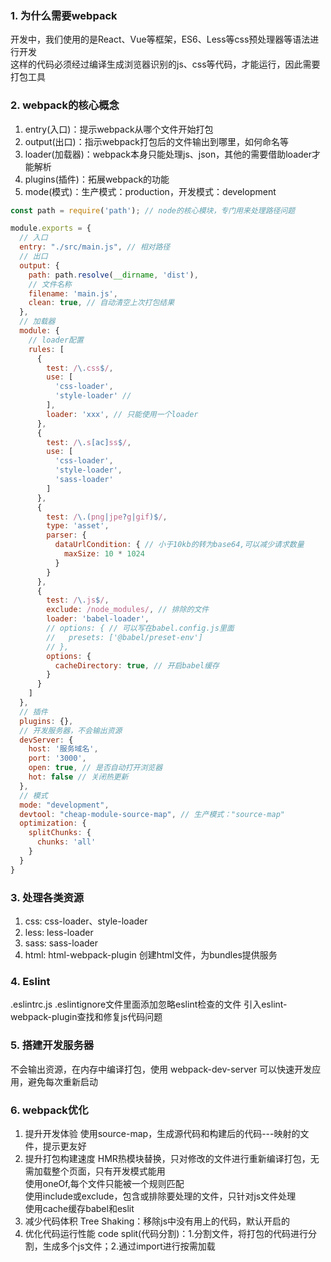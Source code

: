 ### 1. 为什么需要webpack
开发中，我们使用的是React、Vue等框架，ES6、Less等css预处理器等语法进行开发<br>
这样的代码必须经过编译生成浏览器识别的js、css等代码，才能运行，因此需要打包工具

### 2. webpack的核心概念
1. entry(入口)：提示webpack从哪个文件开始打包
2. output(出口)：指示webpack打包后的文件输出到哪里，如何命名等
3. loader(加载器)：webpack本身只能处理js、json，其他的需要借助loader才能解析
4. plugins(插件)：拓展webpack的功能
5. mode(模式)：生产模式：production，开发模式：development

```js
const path = require('path'); // node的核心模块，专门用来处理路径问题

module.exports = {
  // 入口
  entry: "./src/main.js", // 相对路径
  // 出口
  output: {
    path: path.resolve(__dirname, 'dist'),
    // 文件名称
    filename: 'main.js',
    clean: true, // 自动清空上次打包结果
  },
  // 加载器
  module: {
    // loader配置
    rules: [
      {
        test: /\.css$/,
        use: [
          'css-loader',
          'style-loader' // 
        ],
        loader: 'xxx', // 只能使用一个loader
      },
      {
        test: /\.s[ac]ss$/,
        use: [
          'css-loader',
          'style-loader',
          'sass-loader'
        ]
      },
      {
        test: /\.(png|jpe?g|gif)$/,
        type: 'asset',
        parser: {
          dataUrlCondition: { // 小于10kb的转为base64,可以减少请求数量
            maxSize: 10 * 1024
          }
        }
      },
      {
        test: /\.js$/,
        exclude: /node_modules/, // 排除的文件
        loader: 'babel-loader',
        // options: { // 可以写在babel.config.js里面
        //   presets: ['@babel/preset-env']
        // },
        options: {
          cacheDirectory: true, // 开启babel缓存 
        }
      }
    ]
  },
  // 插件
  plugins: {},
  // 开发服务器，不会输出资源
  devServer: {
    host: '服务域名',
    port: '3000',
    open: true, // 是否自动打开浏览器
    hot: false // 关闭热更新
  },
  // 模式
  mode: "development",
  devtool: "cheap-module-source-map", // 生产模式："source-map"
  optimization: {
    splitChunks: {
      chunks: 'all'
    }
  }
}
```

### 3. 处理各类资源
1. css: css-loader、style-loader
2. less: less-loader
3. sass: sass-loader
4. html: html-webpack-plugin 创建html文件，为bundles提供服务

### 4. Eslint
.eslintrc.js
.eslintignore文件里面添加忽略eslint检查的文件
引入eslint-webpack-plugin查找和修复js代码问题

### 5. 搭建开发服务器
不会输出资源，在内存中编译打包，使用 webpack-dev-server 可以快速开发应用，避免每次重新启动

### 6. webpack优化
1. 提升开发体验
使用source-map，生成源代码和构建后的代码---映射的文件，提示更友好
2. 提升打包构建速度
HMR热模块替换，只对修改的文件进行重新编译打包，无需加载整个页面，只有开发模式能用<br>
使用oneOf,每个文件只能被一个规则匹配<br>
使用include或exclude，包含或排除要处理的文件，只针对js文件处理<br>
使用cache缓存babel和eslit
3. 减少代码体积
Tree Shaking：移除js中没有用上的代码，默认开启的
4. 优化代码运行性能
code split(代码分割)：1.分割文件，将打包的代码进行分割，生成多个js文件；2.通过import进行按需加载